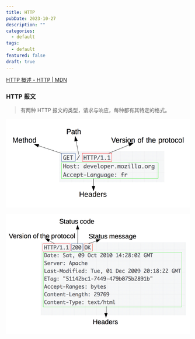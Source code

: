 ```yaml
---
title: HTTP
pubDate: 2023-10-27
description: ""
categories:
  - default
tags:
  - default
featured: false
draft: true
---
```


[HTTP 概述 - HTTP | MDN](https://developer.mozilla.org/zh-CN/docs/Web/HTTP/Overview#http_%E6%8A%A5%E6%96%87)

### HTTP 报文

> 有两种 HTTP 报文的类型，请求与响应，每种都有其特定的格式。

![](../assets/1698379383028.png)

![](../assets/1698379386893.png)
